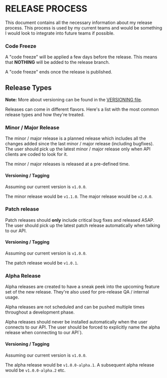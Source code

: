 # RELEASE PROCESS

This document contains all the necessary information about my release process. This process is used by my current teams and would be something I would look to integrate into future  teams if possible.

### Code Freeze

A "code freeze" will be applied a few days before the release. This means that **NOTHING** will be added to the release branch.

A "code freeze" ends once the release is published.

## Release Types

**Note:** More about versioning can be found in the [VERSIONING file](./VERSIONING.md).

Releases can come in different flavors. Here's a list with the most common release types and how they're treated.

### Minor / Major Release

The minor / major release is a planned release which includes all the changes added since the last minor / major release (including bugfixes). The user should pick up the latest minor / major release only when API clients are coded to look for it.

The minor / major releases is released at a pre-defined time.

#### Versioning / Tagging

Assuming our current version is `v1.0.0`.

The minor release would be `v1.1.0`. The major release would be `v2.0.0`.

### Patch release

Patch releases should **only** include critical bug fixes and released ASAP. The user should pick up the latest patch release automatically when talking to our API.

#### Versioning / Tagging

Assuming our current version is `v1.0.0`.

The patch release would be `v1.0.1`.

### Alpha Release

Alpha releases are created to have a sneak peek into the upcoming feature set of the new release. They're also used for pre-release QA / internal usage.

Alpha releases are not scheduled and can be pushed multiple times throughout a development phase.

Alpha releases should never be installed automatically when the user connects to our API. The user should be forced to explicitly name the alpha release when connecting to our API`).

#### Versioning / Tagging

Assuming our current version is `v1.0.0`.

The alpha release would be `v1.0.0-alpha.1`. A subsequent alpha release would be `v1.0.0-alpha.2` etc.